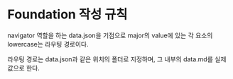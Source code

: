 # Foundation 작성 규칙

navigator 역할을 하는 data.json을 기점으로 major의 value에 있는 각 요소의 lowercase는 라우팅 경로이다.

라우팅 경로는 data.json과 같은 위치의 폴더로 지정하며, 그 내부의 data.md를 실제 값으로 한다.
